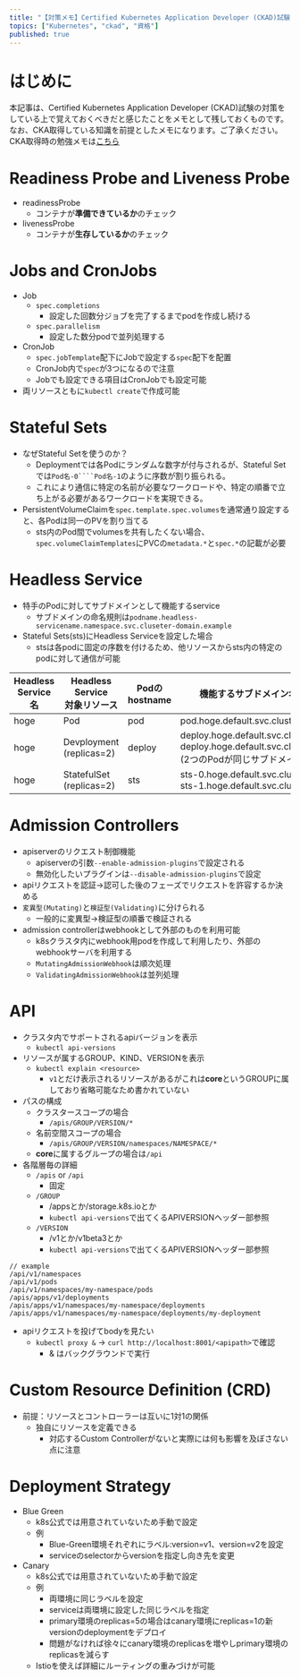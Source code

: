 ```yaml
---
title: "【対策メモ】Certified Kubernetes Application Developer (CKAD)試験"
topics: ["Kubernetes", "ckad", "資格"]
published: true
---
```


# はじめに

本記事は、Certified Kubernetes Application Developer (CKAD)試験の対策をしている上で覚えておくべきだと感じたことをメモとして残しておくものです。
なお、CKA取得している知識を前提としたメモになります。ご了承ください。
CKA取得時の勉強メモは[こちら](https:qiita.com/msengnsoni/items/be6ad6e81f9e36414935)

# Readiness Probe and Liveness Probe

- readinessProbe
  - コンテナが**準備できているか**のチェック
- livenessProbe
  - コンテナが**生存しているか**のチェック

# Jobs and CronJobs

- Job
  - ``spec.completions``
    - 設定した回数分ジョブを完了するまでpodを作成し続ける
  - ``spec.parallelism``
    - 設定した数分podで並列処理する
- CronJob
  - ``spec.jobTemplate``配下にJobで設定する``spec``配下を配置
  - CronJob内で``spec``が3つになるので注意
  - Jobでも設定できる項目はCronJobでも設定可能
- 両リソースともに``kubectl create``で作成可能

# Stateful Sets

- なぜStateful Setを使うのか？
  - Deploymentでは各Podにランダムな数字が付与されるが、Stateful Setでは``Pod名-0````Pod名-1``のように序数が割り振られる。
  - これにより通信に特定の名前が必要なワークロードや、特定の順番で立ち上がる必要があるワークロードを実現できる。
- PersistentVolumeClaimを``spec.template.spec.volumes``を通常通り設定すると、各Podは同一のPVを割り当てる
  - sts内のPod間でvolumesを共有したくない場合、``spec.volumeClaimTemplates``にPVCの``metadata.*``と``spec.*``の記載が必要

# Headless Service

- 特手のPodに対してサブドメインとして機能するservice
  - サブドメインの命名規則は``podname.headless-servicename.namespace.svc.cluseter-domain.example``
- Stateful Sets(sts)にHeadless Serviceを設定した場合
  - stsは各podに固定の序数を付けるため、他リソースからsts内の特定のpodに対して通信が可能

| Headless Service名 | Headless Service<br>対象リソース | Podのhostname | 機能するサブドメイン名一覧                                                                                           |
| ------------------ | -------------------------------- | ------------- | -------------------------------------------------------------------------------------------------------------------- |
| hoge               | Pod                              | pod           | pod.hoge.default.svc.cluster.local                                                                                   |
| hoge               | Devployment<br>(replicas=2)      | deploy        | deploy.hoge.default.svc.cluster.local<br>deploy.hoge.default.svc.cluster.local<br>(2つのPodが同じサブドメインをもつ) |
| hoge               | StatefulSet<br>(replicas=2)      | sts           | sts-0.hoge.default.svc.cluster.local<br>sts-1.hoge.default.svc.cluster.local                                         |

# Admission Controllers

- apiserverのリクエスト制御機能
  - apiserverの引数``--enable-admission-plugins``で設定される
  - 無効化したいプラグインは``--disable-admission-plugins``で設定
- apiリクエストを認証→認可した後のフェーズでリクエストを許容するか決める
- ``変異型(Mutating)``と``検証型(Validating)``に分けられる
  - 一般的に変異型→検証型の順番で検証される
- admission controllerはwebhookとして外部のものを利用可能
  - k8sクラスタ内にwebhook用podを作成して利用したり、外部のwebhookサーバを利用する
  - ``MutatingAdmissionWebhook``は順次処理
  - ``ValidatingAdmissionWebhook``は並列処理

# API

- クラスタ内でサポートされるapiバージョンを表示
  - ``kubectl api-versions``
- リソースが属するGROUP、KIND、VERSIONを表示
  - ``kubectl explain <resource>``
    - ``v1``とだけ表示されるリソースがあるがこれは**core**というGROUPに属しており省略可能なため書かれていない
- パスの構成
  - クラスタースコープの場合
    - ``/apis/GROUP/VERSION/*``
  - 名前空間スコープの場合
    - ``/apis/GROUP/VERSION/namespaces/NAMESPACE/*``
  - **core**に属するグループの場合は``/api``
- 各階層毎の詳細
  - ``/apis`` or ``/api``
    - 固定
  - ``/GROUP``
    - /appsとか/storage.k8s.ioとか
    - ``kubectl api-versions``で出てくるAPIVERSIONヘッダー部参照
  - ``/VERSION``
    - /v1とか/v1beta3とか
    - ``kubectl api-versions``で出てくるAPIVERSIONヘッダー部参照

```
// example
/api/v1/namespaces
/api/v1/pods
/api/v1/namespaces/my-namespace/pods
/apis/apps/v1/deployments
/apis/apps/v1/namespaces/my-namespace/deployments
/apis/apps/v1/namespaces/my-namespace/deployments/my-deployment
```

- apiリクエストを投げてbodyを見たい
  - ``kubectl proxy &`` → ``curl http://localhost:8001/<apipath>``で確認
    - & はバックグラウンドで実行

# Custom Resource Definition (CRD)

- 前提：リソースとコントローラーは互いに1対1の関係
  - 独自にリソースを定義できる
    - 対応するCustom Controllerがないと実際には何も影響を及ぼさない点に注意

# Deployment Strategy

- Blue Green
  - k8s公式では用意されていないため手動で設定
  - 例
    - Blue-Green環境それぞれにラベル:version=v1、version=v2を設定
    - serviceのselectorからversionを指定し向き先を変更
- Canary
  - k8s公式では用意されていないため手動で設定
  - 例
    - 両環境に同じラベルを設定
    - serviceは両環境に設定した同じラベルを指定
    - primary環境のreplicas=5の場合はcanary環境にreplicas=1の新versionのdeploymentをデプロイ
    - 問題がなければ徐々にcanary環境のreplicasを増やしprimary環境のreplicasを減らす
  - Istioを使えば詳細にルーティングの重みづけが可能
